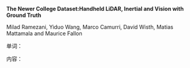 **The Newer College Dataset:Handheld LiDAR, Inertial and Vision with Ground Truth**

Milad Ramezani, Yiduo Wang, Marco Camurri, David Wisth, Matias Mattamala and Maurice Fallon

单词：



内容：